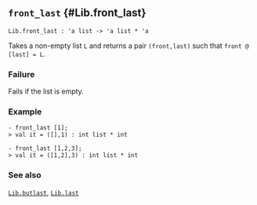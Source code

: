 ## `front_last` {#Lib.front_last}


```
Lib.front_last : 'a list -> 'a list * 'a
```



Takes a non-empty list `L` and returns a pair `(front,last)` such that
`front @ [last] = L`.

### Failure

Fails if the list is empty.

### Example

    
    - front_last [1];
    > val it = ([],1) : int list * int
    
    - front_last [1,2,3];
    > val it = ([1,2],3) : int list * int
    



### See also

[`Lib.butlast`](#Lib.butlast), [`Lib.last`](#Lib.last)

